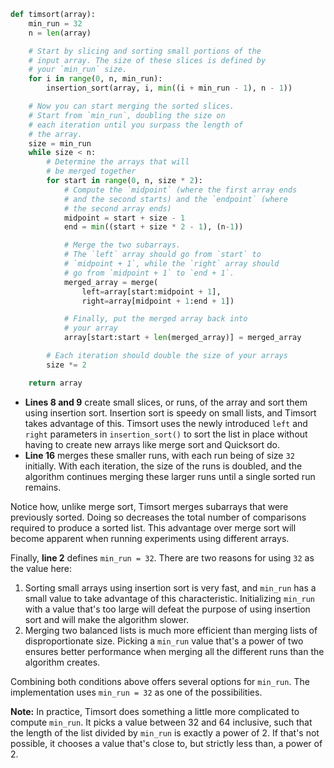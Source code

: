 ```python
def timsort(array):
    min_run = 32
    n = len(array)

    # Start by slicing and sorting small portions of the
    # input array. The size of these slices is defined by
    # your `min_run` size.
    for i in range(0, n, min_run):
        insertion_sort(array, i, min((i + min_run - 1), n - 1))

    # Now you can start merging the sorted slices.
    # Start from `min_run`, doubling the size on
    # each iteration until you surpass the length of
    # the array.
    size = min_run
    while size < n:
        # Determine the arrays that will
        # be merged together
        for start in range(0, n, size * 2):
            # Compute the `midpoint` (where the first array ends
            # and the second starts) and the `endpoint` (where
            # the second array ends)
            midpoint = start + size - 1
            end = min((start + size * 2 - 1), (n-1))

            # Merge the two subarrays.
            # The `left` array should go from `start` to
            # `midpoint + 1`, while the `right` array should
            # go from `midpoint + 1` to `end + 1`.
            merged_array = merge(
                left=array[start:midpoint + 1],
                right=array[midpoint + 1:end + 1])

            # Finally, put the merged array back into
            # your array
            array[start:start + len(merged_array)] = merged_array

        # Each iteration should double the size of your arrays
        size *= 2

    return array
```

- **Lines 8 and 9** create small slices, or runs, of the array and sort them using insertion sort. Insertion sort is speedy on small lists, and Timsort takes advantage of this. Timsort uses the newly introduced `left` and `right` parameters in `insertion_sort()` to sort the list in place without having to create new arrays like merge sort and Quicksort do.
- **Line 16** merges these smaller runs, with each run being of size `32` initially. With each iteration, the size of the runs is doubled, and the algorithm continues merging these larger runs until a single sorted run remains.

Notice how, unlike merge sort, Timsort merges subarrays that were previously sorted. Doing so decreases the total number of comparisons required to produce a sorted list. This advantage over merge sort will become apparent when running experiments using different arrays.

Finally, **line 2** defines `min_run = 32`. There are two reasons for using `32` as the value here:
1. Sorting small arrays using insertion sort is very fast, and `min_run` has a small value to take advantage of this characteristic. Initializing `min_run` with a value that's too large will defeat the purpose of using insertion sort and will make the algorithm slower.
2. Merging two balanced lists is much more efficient than merging lists of disproportionate size. Picking a `min_run` value that's a power of two ensures better performance when merging all the different runs than the algorithm creates.

Combining both conditions above offers several options for `min_run`. The implementation uses `min_run = 32` as one of the possibilities.

**Note:** In practice, Timsort does something a little more complicated to compute `min_run`. It picks a value between 32 and 64 inclusive, such that the length of the list divided by `min_run` is exactly a power of 2. If that's not possible, it chooses a value that's close to, but strictly less than, a power of 2.